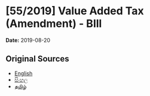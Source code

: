 # [55/2019] Value Added Tax (Amendment) - BIll

**Date:** 2019-08-20

## Original Sources

- [English](https://documents.gov.lk/view/bills/2019/8/55-2019_E.pdf)
- [සිංහල](https://documents.gov.lk/view/bills/2019/8/55-2019_S.pdf)
- [தமிழ்](https://documents.gov.lk/view/bills/2019/8/55-2019_T.pdf)
